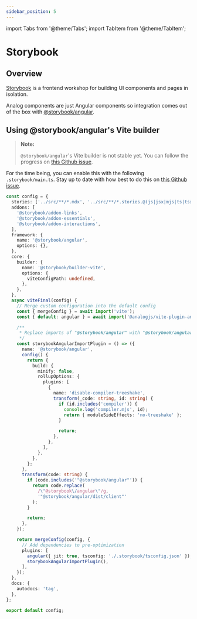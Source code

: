 ```yaml
---
sidebar_position: 5
---
```


import Tabs from '@theme/Tabs';
import TabItem from '@theme/TabItem';

# Storybook

## Overview

[Storybook](https://storybook.js.org/) is a frontend workshop for building UI components and pages in isolation.

Analog components are just Angular components so integration comes out of the box with [@storybook/angular](https://storybook.js.org/tutorials/intro-to-storybook/angular/en/get-started/).

## Using @storybook/angular's Vite builder

> **Note:**
>
> `@storybook/angular`'s Vite builder is not stable yet. You can follow the progress on [this Github issue](https://github.com/storybookjs/storybook/issues/22544).

For the time being, you can enable this with the following `.storybook/main.ts`. Stay up to date with how best to do this on [this Github issue](https://github.com/brandonroberts/angular-v17-vite-storybook/issues/7).

```ts
const config = {
  stories: ['../src/**/*.mdx', '../src/**/*.stories.@(js|jsx|mjs|ts|tsx)'],
  addons: [
    '@storybook/addon-links',
    '@storybook/addon-essentials',
    '@storybook/addon-interactions',
  ],
  framework: {
    name: '@storybook/angular',
    options: {},
  },
  core: {
    builder: {
      name: '@storybook/builder-vite',
      options: {
        viteConfigPath: undefined,
      },
    },
  },
  async viteFinal(config) {
    // Merge custom configuration into the default config
    const { mergeConfig } = await import('vite');
    const { default: angular } = await import('@analogjs/vite-plugin-angular');

    /**
     * Replace imports of "@storybook/angular" with "@storybook/angular/dist/client"
     */
    const storybookAngularImportPlugin = () => ({
      name: '@storybook/angular',
      config() {
        return {
          build: {
            minify: false,
            rollupOptions: {
              plugins: [
                {
                  name: 'disable-compiler-treeshake',
                  transform(_code: string, id: string) {
                    if (id.includes('compiler')) {
                      console.log('compiler.mjs', id);
                      return { moduleSideEffects: 'no-treeshake' };
                    }

                    return;
                  },
                },
              ],
            },
          },
        };
      },
      transform(code: string) {
        if (code.includes('"@storybook/angular"')) {
          return code.replace(
            /\"@storybook\/angular\"/g,
            '"@storybook/angular/dist/client"'
          );
        }

        return;
      },
    });

    return mergeConfig(config, {
      // Add dependencies to pre-optimization
      plugins: [
        angular({ jit: true, tsconfig: './.storybook/tsconfig.json' }),
        storybookAngularImportPlugin(),
      ],
    });
  },
  docs: {
    autodocs: 'tag',
  },
};

export default config;
```
